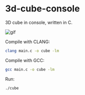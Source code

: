 # 3d-cube-console
3D cube in console, written in C.

![gif](cube.gif)

Compile with CLANG:
```bash
clang main.c -o cube -lm
```

Compile with GCC:
```bash
gcc main.c -o cube -lm
```

Run:
```bash
./cube
```
